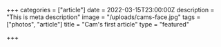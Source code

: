+++
categories = ["article"]
date = 2022-03-15T23:00:00Z
description = "This is meta description"
image = "/uploads/cams-face.jpg"
tags = ["photos", "article"]
title = "Cam's first article"
type = "featured"

+++
